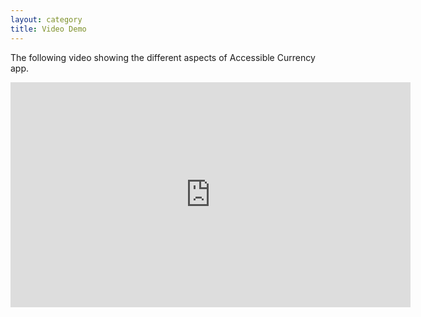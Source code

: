 ```yaml
---
layout: category
title: Video Demo
---
```


The following video showing the different aspects of Accessible Currency app.

<div class="embed-responsive embed-responsive-16by9">
  <iframe width="640" height="360" src="https://www.youtube-nocookie.com/embed/faX48AJk2HE" frameborder="0" allowfullscreen></iframe>
</div>
